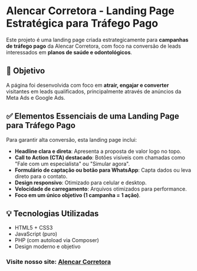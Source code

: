 # Alencar Corretora - Landing Page Estratégica para Tráfego Pago

Este projeto é uma landing page criada estrategicamente para **campanhas de tráfego pago** da Alencar Corretora, com foco na conversão de leads interessados em **planos de saúde e odontológicos**.

###

## 🎯 Objetivo

A página foi desenvolvida com foco em **atrair, engajar e converter** visitantes em leads qualificados, principalmente através de anúncios da Meta Ads e Google Ads.

###

## ✅ Elementos Essenciais de uma Landing Page para Tráfego Pago

Para garantir alta conversão, esta landing page inclui:

- **Headline clara e direta**: Apresenta a proposta de valor logo no topo.
- **Call to Action (CTA) destacado**: Botões visíveis com chamadas como "Fale com um especialista" ou "Simular agora".
- **Formulário de captação ou botão para WhatsApp**: Capta dados ou leva direto para o contato.
- **Design responsivo**: Otimizado para celular e desktop.
- **Velocidade de carregamento**: Arquivos otimizados para performance.
- **Foco em um único objetivo (1 campanha = 1 ação)**.

###

## 💡 Tecnologias Utilizadas

- HTML5 + CSS3
- JavaScript (puro)
- PHP (com autoload via Composer)
- Design moderno e objetivo

###

### Visite nosso site: [Alencar Corretora](https://www.alencarcorretoraseguros.com.br/)
